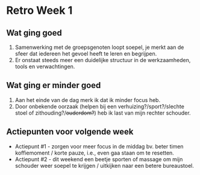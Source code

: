 # Retro Week 1

## Wat ging goed
1. Samenwerking met de groepsgenoten loopt soepel, je merkt aan de sfeer dat iedereen het gevoel heeft
te leren en begrijpen. 
2. Er onstaat steeds meer een duidelijke structuur in de werkzaamheden, tools en verwachtingen.

## Wat ging er minder goed
1. Aan het einde van de dag merk ik dat ik minder focus heb.
2. Door onbekende oorzaak (helpen bij een verhuizing?/sport?/slechte stoel of zithouding?/~~ouderdom?~~) heb ik last van mijn rechter schouder.

## Actiepunten voor volgende week
* Actiepunt #1 - zorgen voor meer focus in de middag bv. beter timen koffiemoment / korte pauze, i.e., even gaa staan om te resetten.  
* Actiepunt #2 - dit weekend een beetje sporten of massage om mijn schouder weer soepel te krijgen / uitkijken naar een betere bureaustoel.



